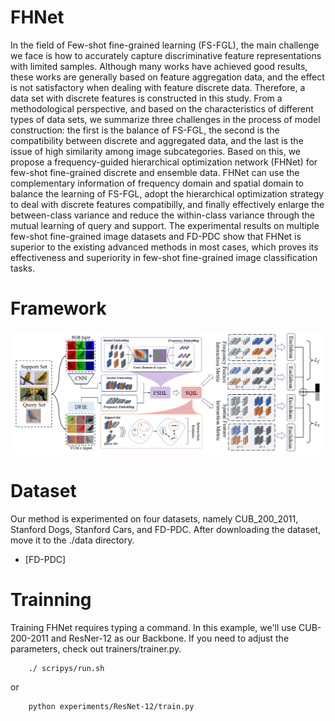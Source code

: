 # FHNet
In the field of Few-shot fine-grained learning (FS-FGL), the main challenge we face is how to accurately capture discriminative feature representations with limited samples. Although many works have achieved good results, these works are generally based on feature aggregation data, and the effect is not satisfactory when dealing with feature discrete data. Therefore, a data set with discrete features is constructed in this study. From a methodological perspective, and based on the characteristics of different types of data sets, we summarize three challenges in the process of model construction: the first is the balance of FS-FGL, the second is the compatibility between discrete and aggregated data, and the last is the issue of high similarity among image subcategories. Based on this, we propose a frequency-guided hierarchical optimization network (FHNet) for few-shot fine-grained discrete and ensemble data. FHNet can use the complementary information of frequency domain and spatial domain to balance the learning of FS-FGL, adopt the hierarchical optimization strategy to deal with discrete features compatibilly, and finally effectively enlarge the between-class variance and reduce the within-class variance through the mutual learning of query and support. The experimental results on multiple few-shot fine-grained image datasets and FD-PDC show that FHNet is superior to the existing advanced methods in most cases, which proves its effectiveness and superiority in few-shot fine-grained image classification tasks.

# Framework
![项目框架](img/Framework.png)

# Dataset
Our method is experimented on four datasets, namely CUB_200_2011, Stanford Dogs, Stanford Cars, and FD-PDC. After downloading the dataset, move it to the ./data directory.
<ul>
<li>[FD-PDC]</li>
</ul>

# Trainning
Training FHNet requires typing a command. In this example, we'll use CUB-200-2011 and ResNer-12 as our Backbone. If you need to adjust the parameters, check out trainers/trainer.py.
```
    ./ scripys/run.sh
```
or
```
    python experiments/ResNet-12/train.py
```

